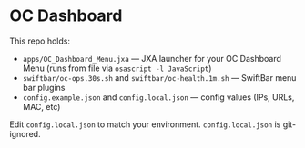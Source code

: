# OC Dashboard

This repo holds:
- `apps/OC_Dashboard_Menu.jxa` — JXA launcher for your OC Dashboard Menu (runs from file via `osascript -l JavaScript`)
- `swiftbar/oc-ops.30s.sh` and `swiftbar/oc-health.1m.sh` — SwiftBar menu bar plugins
- `config.example.json` and `config.local.json` — config values (IPs, URLs, MAC, etc)

Edit `config.local.json` to match your environment. `config.local.json` is git-ignored.
